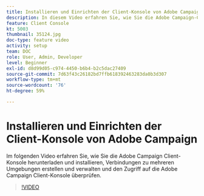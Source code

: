 ```yaml
---
title: Installieren und Einrichten der Client-Konsole von Adobe Campaign
description: In diesem Video erfahren Sie, wie Sie die Adobe Campaign-Client-Konsole herunterladen und installieren, Verbindungen zu mehreren Umgebungen erstellen und verwalten und den Zugriff auf die Adobe Campaign-Client-Konsole überprüfen können.
feature: Client Console
kt: 5003
thumbnail: 35124.jpg
doc-type: feature video
activity: setup
team: DOC
role: User, Admin, Developer
level: Beginner
exl-id: d8d99d05-c974-4450-b6b4-b2c5dac27409
source-git-commit: 7d63f43c26182bd7ffb618392463283da0b3d307
workflow-type: tm+mt
source-wordcount: '76'
ht-degree: 59%

---
```


# Installieren und Einrichten der Client-Konsole von Adobe Campaign

Im folgenden Video erfahren Sie, wie Sie die Adobe Campaign Client-Konsole herunterladen und installieren, Verbindungen zu mehreren Umgebungen erstellen und verwalten und den Zugriff auf die Adobe Campaign Client-Konsole überprüfen.

>[!VIDEO](https://video.tv.adobe.com/v/35124?quality=12)
